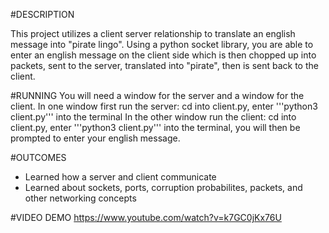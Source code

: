 #DESCRIPTION

This project utilizes a client server relationship to translate an english message into "pirate lingo".
Using a python socket library, you are able to enter an english message on the client side which is 
then chopped up into packets, sent to the server, translated into "pirate", then is sent back to the client. 

#RUNNING 
You will need a window for the server and a window for the client. 
In one window first run the server: cd into client.py, enter '''python3 client.py''' into the terminal
In the other window run the client: cd into client.py, enter '''python3 client.py''' into the terminal, 
you will then be prompted to enter your english message.

#OUTCOMES 
- Learned how a server and client communicate
- Learned about sockets, ports, corruption probabilites, packets, and other networking concepts 

#VIDEO DEMO
https://www.youtube.com/watch?v=k7GC0jKx76U
